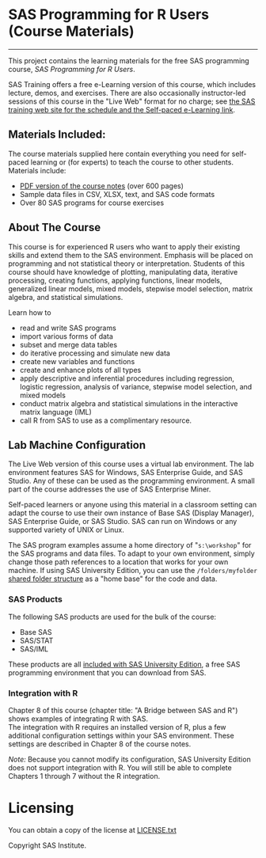 # SAS Programming for R Users (Course Materials)
***
This project contains the learning materials for the free SAS programming course, _SAS Programming for R Users_.  

SAS Training offers a free e-Learning version of this course, which includes lecture, demos, and exercises.
There are also occasionally instructor-led sessions of this course in the "Live Web" format for no charge; see 
[the SAS training web site for the schedule and the Self-paced e-Learning link](https://support.sas.com/edu/schedules.html?id=3033).

## Materials Included:
The course materials supplied here contain everything you need for self-paced
learning or (for experts) to teach the course to other students.  Materials
include:
- [PDF version of the course notes](notes/LWSP4R_001.pdf) (over 600 pages)
- Sample data files in CSV, XLSX, text, and SAS code formats
- Over 80 SAS programs for course exercises 

## About The Course
This course is for experienced R users who want to apply their existing skills and extend them to the SAS environment. 
Emphasis will be placed on programming and not statistical theory or interpretation. Students of this course should have knowledge of plotting, manipulating data, iterative processing, creating functions, applying functions, linear models, generalized linear models, mixed models, stepwise model selection, matrix algebra, and statistical simulations.

Learn how to
- read and write SAS programs
- import various forms of data
- subset and merge data tables
- do iterative processing and simulate new data
- create new variables and functions
- create and enhance plots of all types
- apply descriptive and inferential procedures including regression, 
logistic regression, analysis of variance, 
stepwise model selection, and mixed models
- conduct matrix algebra and statistical simulations in the interactive matrix language (IML)
- call R from SAS to use as a complimentary resource.

## Lab Machine Configuration
The Live Web version of this course uses a virtual lab environment. 
The lab environment features SAS for Windows, SAS Enterprise Guide, 
and SAS Studio.  Any of these can be used as the programming environment. 
A small part of the course addresses the use of SAS Enterprise Miner.

Self-paced learners or anyone using this material in a classroom setting can
adapt the course to use their own instance of Base SAS (Display Manager), 
SAS Enterprise Guide, or SAS Studio.  SAS can run on Windows or any supported
variety of UNIX or Linux.

The SAS program examples assume a home directory of "`s:\workshop`" for the
SAS programs and data files.  To adapt to your own environment, simply
change those path references to a location that works for your own
machine.  If using SAS University Edition, you can use the 
`/folders/myfolder` [shared folder structure](https://support.sas.com/software/products/university-edition/faq/shared_folder_whatis.htm) 
as a "home base" for the code and data.

### SAS Products
The following SAS products are used for the bulk of the course:
- Base SAS
- SAS/STAT
- SAS/IML

These products are all [included with SAS University Edition](http://www.sas.com/en_us/software/university-edition.html), 
a free SAS programming environment that you can download from SAS.

### Integration with R
Chapter 8 of this course (chapter title: "A Bridge between SAS and R")
shows examples of integrating R with SAS.  
The integration with R requires an installed version of R, 
plus a few additional configuration settings within
your SAS environment.  These settings are described in Chapter 8 of the course
notes.

*Note:* Because you cannot modify its configuration, SAS University Edition 
does not support integration with R.  You will still be able to complete
Chapters 1 through 7 without the R integration.

# Licensing 
You can obtain a copy of the license at [LICENSE.txt](https://github.com/sassoftware/sas-prog-for-r-users/blob/master/LICENSE)

Copyright SAS Institute.
